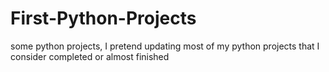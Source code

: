 # First-Python-Projects
some python projects, 
I pretend updating most of my python projects that I consider completed or almost finished

